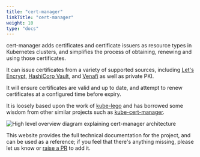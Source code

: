 ```yaml
---
title: "cert-manager"
linkTitle: "cert-manager"
weight: 10
type: "docs"
---
```


cert-manager adds certificates and certificate issuers as resource types in
Kubernetes clusters, and simplifies the process of obtaining, renewing and
using those certificates.

It can issue certificates from a variety of supported sources, including
[Let's Encrypt](https://letsencrypt.org), [HashiCorp Vault](https://www.vaultproject.io),
and [Venafi](https://www.venafi.com/) as well as private PKI.

It will ensure certificates are valid and up to date, and attempt to
renew certificates at a configured time before expiry.

It is loosely based upon the work of
[kube-lego](https://github.com/jetstack/kube-lego) and has borrowed some
wisdom from other similar projects such as
[kube-cert-manager](https://github.com/PalmStoneGames/kube-cert-manager).

![High level overview diagram explaining cert-manager architecture](/images/high-level-overview.svg)

This website provides the full technical documentation for the project, and can be
used as a reference; if you feel that there's anything missing, please let us know
or [raise a PR](https://github.com/cert-manager/website/pulls) to add it.
